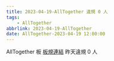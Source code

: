 ```yaml
---
title: 2023-04-19-AllTogether 違規 0 人
tags:
    - AllTogether
abbrlink: 2023-04-19-AllTogether
date: AllTogether-2023-04-19 12:00:00
---
```

AllTogether 板 [板規連結](https://www.ptt.cc/bbs/AllTogether/M.1643211430.A.5FB.html)
昨天違規 0 人

